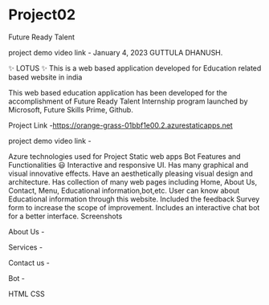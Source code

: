 # Project02
Future Ready Talent

project demo video link - 
January 4, 2023 GUTTULA DHANUSH.

✨ LOTUS ✨
This is a web based application developed for Education related based website in india

This web based education application has been developed for the accomplishment of Future Ready Talent Internship program launched by Microsoft, Future Skills Prime, Github.

Project Link -https://orange-grass-01bbf1e00.2.azurestaticapps.net

project demo video link - 

Azure technologies used for Project
Static web apps
Bot
Features and Functionalities 😃
Interactive and responsive UI.
Has many graphical and visual innovative effects.
Have an aesthetically pleasing visual design and architecture.
Has collection of many web pages including Home, About Us, Contact, Menu, Educational information,bot,etc.
User can know about Educational information through this website.
Included the feedback Survey form to increase the scope of improvement.
Includes an interactive chat bot for a better interface.
Screenshots

About Us -


Services -

Contact us -


Bot -


HTML
CSS

